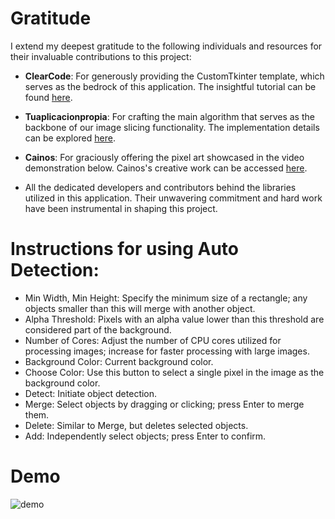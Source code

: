 # Gratitude
I extend my deepest gratitude to the following individuals and resources for their invaluable contributions to this project:

* **ClearCode**: For generously providing the CustomTkinter template, which serves as the bedrock of this application. The insightful tutorial can be found [here](https://www.youtube.com/watch?v=mop6g-c5HEY).

* **Tuaplicacionpropia**: For crafting the main algorithm that serves as the backbone of our image slicing functionality. The implementation details can be explored [here](https://gist.github.com/tuaplicacionpropia/f5bd6b0f69a11141767387eb789f5093).

* **Cainos**: For graciously offering the pixel art showcased in the video demonstration below. Cainos's creative work can be accessed [here](https://cainos.itch.io/pixel-art-top-down-basic).

* All the dedicated developers and contributors behind the libraries utilized in this application. Their unwavering commitment and hard work have been instrumental in shaping this project.

# Instructions for using Auto Detection:
- Min Width, Min Height: Specify the minimum size of a rectangle; any objects smaller than this will merge with another object.
- Alpha Threshold: Pixels with an alpha value lower than this threshold are considered part of the background.
- Number of Cores: Adjust the number of CPU cores utilized for processing images; increase for faster processing with large images.
- Background Color: Current background color.
- Choose Color: Use this button to select a single pixel in the image as the background color.
- Detect: Initiate object detection.
- Merge: Select objects by dragging or clicking; press Enter to merge them.
- Delete: Similar to Merge, but deletes selected objects.
- Add: Independently select objects; press Enter to confirm.

# Demo
![demo](https://github.com/ttloi2404/Image-Slicer/assets/159598028/aa05e42d-84bb-4011-8b75-eba131650b19)

